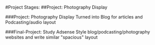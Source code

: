 #Project Stages:
##Project: Photography Display 


###Project: Photography Display Turned into Blog for articles and Podcasting/audio layout

###Final-Project: Study Adsense Style blog/podcasting/photography websites and write similar "spacious" layout

